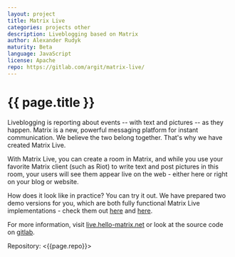 ```yaml
---
layout: project
title: Matrix Live
categories: projects other
description: Liveblogging based on Matrix
author: Alexander Rudyk
maturity: Beta
language: JavaScript
license: Apache
repo: https://gitlab.com/argit/matrix-live/
---
```


# {{ page.title }}
Liveblogging is reporting about events -- with text and pictures -- as they happen. Matrix is a new, powerful messaging platform for instant communication. We believe the two belong together. That's why we have created Matrix Live.

With Matrix Live, you can create a room in Matrix, and while you use your favorite Matrix client (such as Riot) to write text and post pictures in this room, your users will see them appear live on the web - either here or right on your blog or website.

How does it look like in practice? You can try it out. We have prepared two demo versions for you, which are both fully functional Matrix Live implementations - check them out [here](https://live.hello-matrix.net/live.html#matrix.hello-matrix.net/!sBcCeweWXOjVViEiIY%3Ahello-matrix.net/Hello%2C%20Matrix!) and [here](https://live.hello-matrix.net/demo2.html).

For more information, visit [live.hello-matrix.net](https://live.hello-matrix.net/) or look at the source code on [gitlab](https://gitlab.com/argit/matrix-live).

Repository: <{{page.repo}}>

